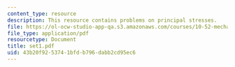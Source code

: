 ```yaml
---
content_type: resource
description: This resource contains problems on principal stresses.
file: https://ol-ocw-studio-app-qa.s3.amazonaws.com/courses/10-52-mechanics-of-fluids-spring-2006/43b20f9253741bfdb796dabb2cd95ec6_set1.pdf
file_type: application/pdf
resourcetype: Document
title: set1.pdf
uid: 43b20f92-5374-1bfd-b796-dabb2cd95ec6
---
```

